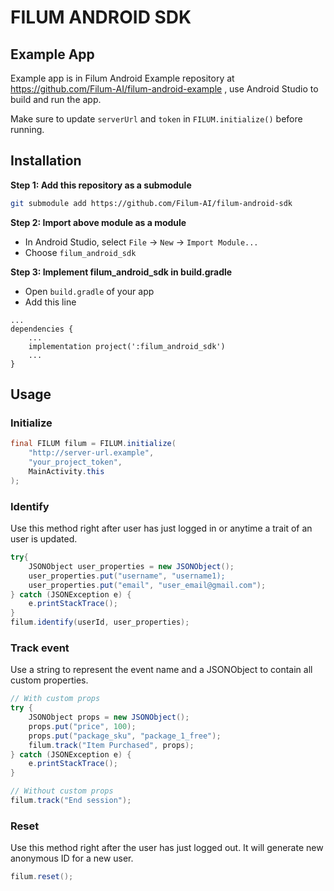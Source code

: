 # FILUM ANDROID SDK

## Example App

Example app is in Filum Android Example repository at https://github.com/Filum-AI/filum-android-example , use Android Studio to build and run the app.

Make sure to update `serverUrl` and `token` in `FILUM.initialize()` before running.

## Installation

**Step 1: Add this repository as a submodule**

```sh
git submodule add https://github.com/Filum-AI/filum-android-sdk
```

**Step 2: Import above module as a module**

- In Android Studio, select `File` -> `New` -> `Import Module...`
- Choose `filum_android_sdk`

**Step 3: Implement filum_android_sdk in build.gradle**

- Open `build.gradle` of your app
- Add this line

```text
...
dependencies {
    ...
    implementation project(':filum_android_sdk')
    ...
}
```

## Usage

### Initialize

```java
final FILUM filum = FILUM.initialize(
    "http://server-url.example",
    "your_project_token",
    MainActivity.this
);
```

### Identify

Use this method right after user has just logged in or anytime a trait of an user is updated.

```java
try{
    JSONObject user_properties = new JSONObject();
    user_properties.put("username", "username1);
    user_properties.put("email", "user_email@gmail.com");
} catch (JSONException e) {
    e.printStackTrace();
}
filum.identify(userId, user_properties);
```

### Track event

Use a string to represent the event name and a JSONObject to contain all custom properties.

```java
// With custom props
try {
    JSONObject props = new JSONObject();
    props.put("price", 100);
    props.put("package_sku", "package_1_free");
    filum.track("Item Purchased", props);
} catch (JSONException e) {
    e.printStackTrace();
}

// Without custom props
filum.track("End session");
```

### Reset

Use this method right after the user has just logged out. It will generate new anonymous ID for a new user.

```java
filum.reset();
```
